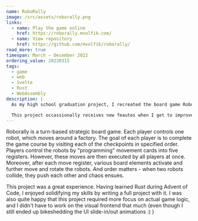```yaml
---
name: RoboRally
image: /src/assets/roborally.png
links:
  - name: Play the game online
    href: https://roborally.mvolfik.com/
  - name: View repository
    href: https://github.com/mvolfik/roborally/
read_more: true
timespan: March – December 2022
ordering_value: 20220315
tags:
  - game
  - web
  - Svelte
  - Rust
  - WebAssembly
description: |
  As my high school graduation project, I recreated the board game RoboRally as a multiplayer online game. This included a backend written in Rust, WebSocket transport layer, Rust compiled to WebAssembly for game state deserialization and a highly interactive Svelte frontend.

  This project occassionally receives new feautes when I get to improve it as a piece of work for my university courses.
---
```


Roborally is a turn-based strategic board game. Each player controls one robot, which moves around a factory. The goal of each player is to complete the game course by visiting each of the checkpoints in specified order. Players control the robots by "programming" movement cards into five registers. However, these moves are then executed by all players at once. Moreover, after each move register, various board elements activate and further move and rotate the robots. And order matters - when two robots collide, they push each other and chaos ensues.

This project was a great experience. Having learned Rust during Advent of Code, I enjoyed solidifying my skills by writing a full project with it. I was also quite happy that this project required more focus on actual game logic, and I didn't have to work on the visual frontend that much (even though I still ended up bikeshedding the UI slide-in/out animations :) )

